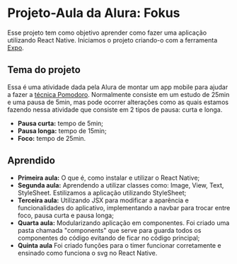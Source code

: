 # Projeto-Aula da Alura: Fokus
Esse projeto tem como objetivo aprender como fazer uma aplicação utilizando React Native. Iniciamos o projeto criando-o com a ferramenta [Expo](https://expo.dev).

## Tema do projeto
Essa é uma atividade dada pela Alura de montar um app mobile para ajudar a fazer a [técnica Pomodoro](https://brasilescola.uol.com.br/dicas-de-estudo/tecnica-pomodoro-que-e-e-como-funciona.htm).
Normalmente consiste em um estudo de 25min e uma pausa de 5min, mas pode ocorrer alterações como as quais estamos fazendo nessa atividade que consiste em 2 tipos de pausa: curta e longa.

* **Pausa curta:** tempo de 5min;
* **Pausa longa:** tempo de 15min;
* **Foco:** tempo de 25min.

## Aprendido
* **Primeira aula:** O que é, como instalar e utilizar o React Native;
* **Segunda aula:** Aprendendo a utilizar classes como: Image, View, Text, StyleSheet. Estilizamos a aplicação utilizando StyleSheet;
* **Terceira aula:** Utilizando JSX para modificar a aparência e funcionalidades do aplicativo, implementando a navbar para trocar entre foco, pausa curta e pausa longa;
* **Quarta aula:** Modularizando aplicação em componentes. Foi criado uma pasta chamada "components" que serve para guarda todos os componentes do código evitando de ficar no código principal;
* **Quinta aula** Foi criado funções para o timer funcionar corretamente e ensinado como funciona o svg no React Native.